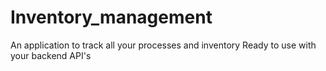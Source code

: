 # Inventory_management

An application to track all your processes and inventory
Ready to use with your backend API's 
